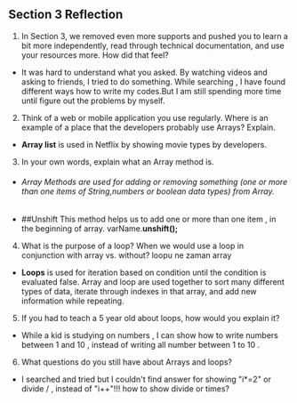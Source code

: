 ## Section 3 Reflection

1. In Section 3, we removed even more supports and pushed you to learn a bit more independently, read through technical documentation, and use your resources more. How did that feel?

- It was hard to understand what you asked. By watching videos and asking to friends, I tried to do something. While searching , I have found different ways how to write my codes.But I am still spending more time until figure out the problems by myself.

2. Think of a web or mobile application you use regularly. Where is an example of a place that the developers probably use Arrays? Explain.

- **Array list** is used in Netflix by showing movie types by developers.

3. In your own words, explain what an Array method is.
- ###### Array Methods are used for adding or removing something (one or more than one items of String,numbers or boolean data types) from Array.

- ##Unshift
This method helps us to add one or more than one item , in the beginning of array.
varName.**unshift();**

4. What is the purpose of a loop? When we would use a loop in conjunction with array vs.
without? loopu ne zaman array

- **Loops** is used for iteration based on condition until the condition is evaluated false.
Array and loop are used together to sort many different types of data, iterate through indexes in that array, and add new information while repeating.

5. If you had to teach a 5 year old about loops, how would you explain it?

- While a kid is studying on numbers , I can show  how to write numbers between 1 and 10 ,
instead of writing all number between 1 to 10 .

6. What questions do you still have about Arrays and loops?

- I searched and tried but I couldn't find answer for showing "i*=2" or divide / , instead of "i++"!!! how to show divide or times?
